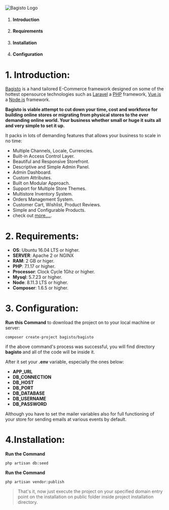 ![Bagisto Logo](https://bagisto.com/wp-content/themes/bagisto/images/logo.png) 


1. #### Introduction
2. #### Requirements
3. #### Installation
4. #### Configuration


# 1. Introduction:
	
[Bagisto](https://www.bagisto.com) is a hand tailored E-Commerce framework designed on some of the hottest opensource technologies
such as [Laravel](https://laravel.com) a [PHP](https://secure.php.net/) framework, [Vue.js](https://vuejs.org) 
a [Node.js](https://nodejs.org) framework.

**Bagisto is viable attempt to cut down your time, cost and workforce for building online stores or migrating from physical stores
to the ever demanding online world. Your business whether small or huge it suits all and very simple to set it up.**

It packs in lots of demanding features that allows your business to scale in no time:  

* Multiple Channels, Locale, Currencies.
* Built-in Access Control Layer.
* Beautiful and Responsive Storefront.
* Descriptive and Simple Admin Panel.
* Admin Dashboard.
* Custom Attributes.
* Built on Modular Approach.
* Support for Multiple Store Themes.
* Multistore Inventory System.
* Orders Management System.
* Customer Cart, Wishlist, Product Reviews.
* Simple and Configurable Products.
* check out [more....](https://bagisto.com/features/).

# 2. Requirements:

* **OS**: Ubuntu 16.04 LTS or higher.
* **SERVER**: Apache 2 or NGINX
* **RAM**: 2 GB or higer.
* **PHP**: 7.1.17 or higher.
* **Processor**: Clock Cycle 1Ghz or higher.
* **Mysql**: 5.7.23 or higher.
* **Node**: 8.11.3 LTS or higher.
* **Composer**: 1.6.5 or higher.

# 3. Configuration:

**Run this Command** to download the project on to your local machine or server:
~~~ 
composer create-project bagisto/bagisto 
~~~

if the above command's process was successful, you will find directory **bagisto** and all of the code will be inside it.

After it set your **.env** variable, especially the ones below:
* **APP_URL**
* **DB_CONNECTION**
* **DB_HOST**
* **DB_PORT**
* **DB_DATABASE**
* **DB_USERNAME**
* **DB_PASSWORD**

Although you have to set the mailer variables also for full functioning of your store for sending emails at various events by
default.


# 4.Installation:

**Run the Command**
~~~ 
php artisan db:seed
~~~

**Run the Command**
~~~ 
php artisan vendor:publish
~~~


> That's it, now just execute the project on your specified domain entry point on the installation on public folder inside
project installation directory.

